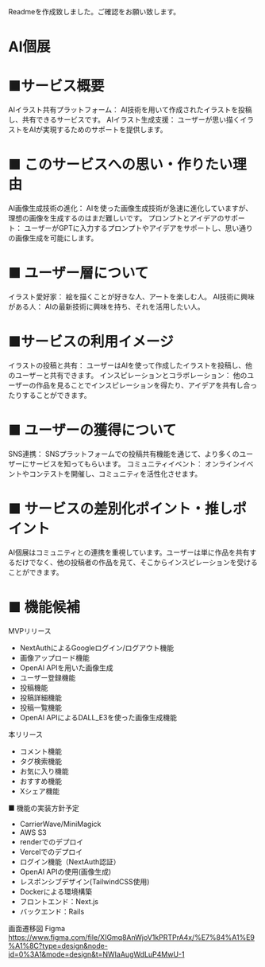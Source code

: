 Readmeを作成致しました。ご確認をお願い致します。
# AI個展

# ■サービス概要 
AIイラスト共有プラットフォーム： AI技術を用いて作成されたイラストを投稿し、共有できるサービスです。
AIイラスト生成支援： ユーザーが思い描くイラストをAIが実現するためのサポートを提供します。

# ■ このサービスへの思い・作りたい理由
AI画像生成技術の進化： AIを使った画像生成技術が急速に進化していますが、理想の画像を生成するのはまだ難しいです。
プロンプトとアイデアのサポート： ユーザーがGPTに入力するプロンプトやアイデアをサポートし、思い通りの画像生成を可能にします。


# ■ ユーザー層について
イラスト愛好家： 絵を描くことが好きな人、アートを楽しむ人。
AI技術に興味がある人： AIの最新技術に興味を持ち、それを活用したい人。

# ■サービスの利用イメージ
イラストの投稿と共有： ユーザーはAIを使って作成したイラストを投稿し、他のユーザーと共有できます。
インスピレーションとコラボレーション： 他のユーザーの作品を見ることでインスピレーションを得たり、アイデアを共有し合ったりすることができます。

# ■ ユーザーの獲得について
SNS連携： SNSプラットフォームでの投稿共有機能を通じて、より多くのユーザーにサービスを知ってもらいます。
コミュニティイベント： オンラインイベントやコンテストを開催し、コミュニティを活性化させます。

# ■ サービスの差別化ポイント・推しポイント
AI個展はコミュニティとの連携を重視しています。ユーザーは単に作品を共有するだけでなく、他の投稿者の作品を見て、そこからインスピレーションを受けることができます。

# ■ 機能候補
MVPリリース
- NextAuthによるGoogleログイン/ログアウト機能
- 画像アップロード機能
- OpenAI APIを用いた画像生成
- ユーザー登録機能
- 投稿機能
- 投稿詳細機能
- 投稿一覧機能
- OpenAI APIによるDALL_E3を使った画像生成機能
  
本リリース
- コメント機能
- タグ検索機能
- お気に入り機能
- おすすめ機能
- Xシェア機能
  
■ 機能の実装方針予定
- CarrierWave/MiniMagick
- AWS S3
- renderでのデプロイ
- Vercelでのデプロイ
- ログイン機能（NextAuth認証）
- OpenAI APIの使用(画像生成)
- レスポンシブデザイン(TailwindCSS使用) 
- Dockerによる環境構築
- フロントエンド：Next.js
- バックエンド：Rails

画面遷移図
Figma https://www.figma.com/file/XIGmq8AnWjoV1kPRTPrA4x/%E7%84%A1%E9%A1%8C?type=design&node-id=0%3A1&mode=design&t=NWIaAugWdLuP4MwU-1
